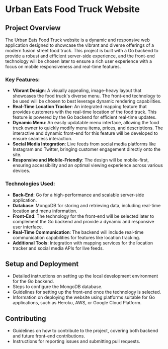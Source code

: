 # Urban Eats Food Truck Website

## Project Overview
The Urban Eats Food Truck website is a dynamic and responsive web application designed to showcase the vibrant and diverse offerings of a modern fusion street food truck. This project is built with a Go backend to provide a robust and efficient server-side experience, and the front-end technology will be chosen later to ensure a rich user experience with a focus on mobile responsiveness and real-time features.

### Key Features:
- **Vibrant Design**: A visually appealing, image-heavy layout that showcases the food truck's diverse menu. The front-end technology to be used will be chosen to best leverage dynamic rendering capabilities.
- **Real-Time Location Tracker**: An integrated mapping feature that provides customers with the real-time location of the food truck. This feature is powered by the Go backend for efficient real-time updates.
- **Dynamic Menu**: An easily updatable menu interface, allowing the food truck owner to quickly modify menu items, prices, and descriptions. The interactive and dynamic front-end for this feature will be developed to ensure seamless interaction.
- **Social Media Integration**: Live feeds from social media platforms like Instagram and Twitter, bringing customer engagement directly onto the site.
- **Responsive and Mobile-Friendly**: The design will be mobile-first, ensuring accessibility and an optimal viewing experience across various devices.

### Technologies Used:
- **Back-End**: Go for a high-performance and scalable server-side application.
- **Database**: MongoDB for storing and retrieving data, including real-time location and menu information.
- **Front-End**: The technology for the front-end will be selected later to complement the Go backend and provide a dynamic and responsive user interface.
- **Real-Time Communication**: The backend will include real-time communication capabilities for features like location tracking.
- **Additional Tools**: Integration with mapping services for the location tracker and social media APIs for live feeds.

## Setup and Deployment
- Detailed instructions on setting up the local development environment for the Go backend.
- Steps to configure the MongoDB database.
- Guidelines for setting up the front-end once the technology is selected.
- Information on deploying the website using platforms suitable for Go applications, such as Heroku, AWS, or Google Cloud Platform.

## Contributing
- Guidelines on how to contribute to the project, covering both backend and future front-end contributions.
- Instructions for reporting issues and submitting pull requests.

